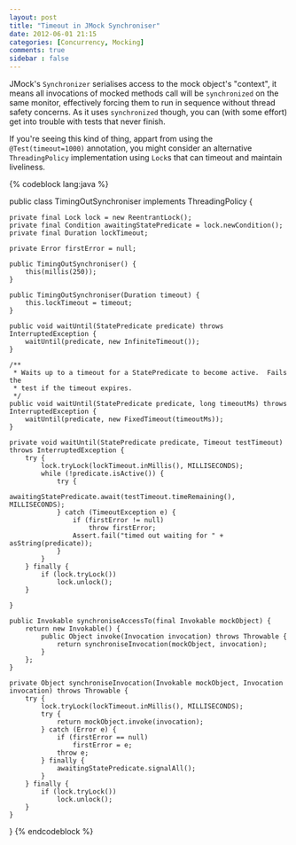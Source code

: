 ```yaml
---
layout: post
title: "Timeout in JMock Synchroniser"
date: 2012-06-01 21:15
categories: [Concurrency, Mocking]
comments: true
sidebar : false
---
```


JMock's `Synchronizer` serialises access to the mock object's "context", it means all invocations of mocked methods call will be `synchronized` on the same monitor, effectively forcing them to run in sequence without thread safety concerns. As it uses `synchronized` though, you can (with some effort) get into trouble with tests that never finish.

If you're seeing this kind of thing, appart from using the `@Test(timeout=1000)` annotation, you might consider an alternative `ThreadingPolicy` implementation using `Lock`s that can timeout and maintain liveliness.

<!-- more -->

{% codeblock lang:java %}

public class TimingOutSynchroniser implements ThreadingPolicy {

    private final Lock lock = new ReentrantLock();
    private final Condition awaitingStatePredicate = lock.newCondition();
    private final Duration lockTimeout;

    private Error firstError = null;

    public TimingOutSynchroniser() {
        this(millis(250));
    }

    public TimingOutSynchroniser(Duration timeout) {
        this.lockTimeout = timeout;
    }

    public void waitUntil(StatePredicate predicate) throws InterruptedException {
        waitUntil(predicate, new InfiniteTimeout());
    }

    /**
     * Waits up to a timeout for a StatePredicate to become active.  Fails the
     * test if the timeout expires.
     */
    public void waitUntil(StatePredicate predicate, long timeoutMs) throws InterruptedException {
        waitUntil(predicate, new FixedTimeout(timeoutMs));
    }

    private void waitUntil(StatePredicate predicate, Timeout testTimeout) throws InterruptedException {
        try {
            lock.tryLock(lockTimeout.inMillis(), MILLISECONDS);
            while (!predicate.isActive()) {
                try {
                    awaitingStatePredicate.await(testTimeout.timeRemaining(), MILLISECONDS);
                } catch (TimeoutException e) {
                    if (firstError != null)
                        throw firstError;
                    Assert.fail("timed out waiting for " + asString(predicate));
                }
            }
        } finally {
            if (lock.tryLock())
                lock.unlock();
        }

    }

    public Invokable synchroniseAccessTo(final Invokable mockObject) {
        return new Invokable() {
            public Object invoke(Invocation invocation) throws Throwable {
                return synchroniseInvocation(mockObject, invocation);
            }
        };
    }

    private Object synchroniseInvocation(Invokable mockObject, Invocation invocation) throws Throwable {
        try {
            lock.tryLock(lockTimeout.inMillis(), MILLISECONDS);
            try {
                return mockObject.invoke(invocation);
            } catch (Error e) {
                if (firstError == null)
                    firstError = e;
                throw e;
            } finally {
                awaitingStatePredicate.signalAll();
            }
        } finally {
            if (lock.tryLock())
                lock.unlock();
        }
    }
}
{% endcodeblock %}
